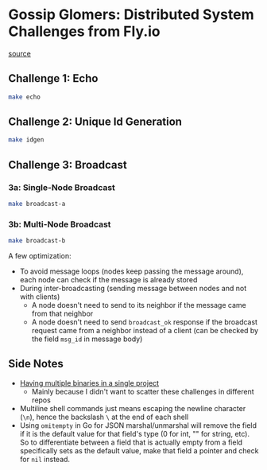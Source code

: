 # Gossip Glomers: Distributed System Challenges from Fly.io
[source](https://fly.io/dist-sys/)

## Challenge 1: Echo
```sh
make echo
```

## Challenge 2: Unique Id Generation
```sh
make idgen
```

## Challenge 3: Broadcast

### 3a: Single-Node Broadcast
```sh
make broadcast-a
```

### 3b: Multi-Node Broadcast
```sh
make broadcast-b
```
A few optimization:
- To avoid message loops (nodes keep passing the message around), each node can check if the message is already stored 
- During inter-broadcasting (sending message between nodes and not with clients) 
    - A node doesn't need to send to its neighbor if the message came from that neighbor
    - A node doesn't need to send `broadcast_ok` response if the broadcast request came from a neighbor instead of a client (can be checked by the field `msg_id` in message body)

## Side Notes
- [Having multiple binaries in a single project](https://ieftimov.com/posts/golang-package-multiple-binaries)
    - Mainly because I didn't want to scatter these challenges in different repos
- Multiline shell commands just means escaping the newline character (`\n`), hence the backslash `\` at the end of each shell 
- Using `omitempty` in Go for JSON marshal/unmarshal will remove the field if it is the default value for that field's type (0 for int, "" for string, etc). So to differentiate between a field that is actually empty from a field specifically sets as the default value, make that field a pointer and check for `nil` instead. 
